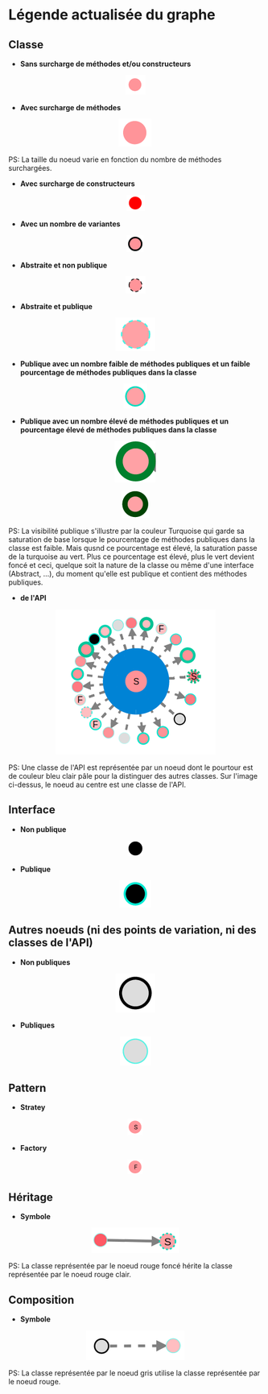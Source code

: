 # Légende actualisée du graphe

## Classe
* **Sans surcharge de méthodes et/ou constructeurs**
<p align="center">
    <img src="./readme_files/class.png"/>
</p>

* **Avec surcharge de méthodes**
<p align="center">
    <img src="./readme_files/class_method_overload.png"/>
</p>

PS: La taille du noeud varie en fonction du nombre de méthodes surchargées. 

* **Avec surcharge de constructeurs**
<p align="center">
    <img src="./readme_files/class_constructor_overloads.png"/>
</p>

* **Avec un nombre de variantes**
<p align="center">
    <img src="./readme_files/class_variants.png"/>
</p>

* **Abstraite et non publique**
<p align="center">
    <img src="./readme_files/class_abstract.png"/>
</p>

* **Abstraite et publique**
<p align="center">
    <img src="./readme_files/abstract_public.png"/>
</p>

* **Publique avec un nombre faible de méthodes publiques et un faible pourcentage de méthodes publiques dans la classe**
<p align="center">
    <img src="./readme_files/class_public_green_light.png"/>
</p>

* **Publique avec un nombre élevé de méthodes publiques et un pourcentage élevé de méthodes publiques dans la classe**
<p align="center">
    <img src="./readme_files/class_public_green.png"/>
</p>
<p align="center">
    <img src="./readme_files/class_public_green_more.png"/>
</p>

PS: La visibilité publique s'illustre par la couleur Turquoise qui garde sa saturation de base lorsque le pourcentage de méthodes publiques dans la classe est faible.
Mais qusnd ce pourcentage est élevé, la saturation passe de la turquoise au vert.
Plus ce pourcentage est élevé, plus le vert devient foncé et ceci, quelque soit la nature de la classe ou même d'une interface (Abstract, ...), du moment qu'elle est publique et contient des méthodes publiques.

* **de l'API**
<p align="center">
    <img src="./readme_files/class_api.png"/>
</p> 

PS: Une classe de l'API est représentée par un noeud dont le pourtour est de couleur bleu clair pâle pour la distinguer des autres classes.
Sur l'image ci-dessus, le noeud au centre est une classe de l'API. 

## Interface
* **Non publique**
<p align="center">
    <img src="./readme_files/interface.png"/>
</p>

* **Publique**
<p align="center">
    <img src="./readme_files/interface_public.png"/>
</p>

## Autres noeuds (ni des points de variation, ni des classes de l'API)
* **Non publiques**
<p align="center">
    <img src="./readme_files/variant_non_public.png"/>
</p>

* **Publiques**
<p align="center">
    <img src="./readme_files/variant_public.png"/>
</p>
       
## Pattern
* **Stratey**
<p align="center">
    <img src="./readme_files/strategy.png"/>
</p>

* **Factory**
<p align="center">
    <img src="./readme_files/factory.png"/>
</p>

## Héritage
* **Symbole**
<p align="center">
    <img src="./readme_files/inheritance.png"/>
</p>
PS: La classe représentée par le noeud rouge foncé hérite la classe représentée par le noeud rouge clair.

## Composition
* **Symbole**
<p align="center">
    <img src="./readme_files/composition.png"/>
</p>
PS: La classe représentée par le noeud gris utilise la classe représentée par le noeud rouge. 